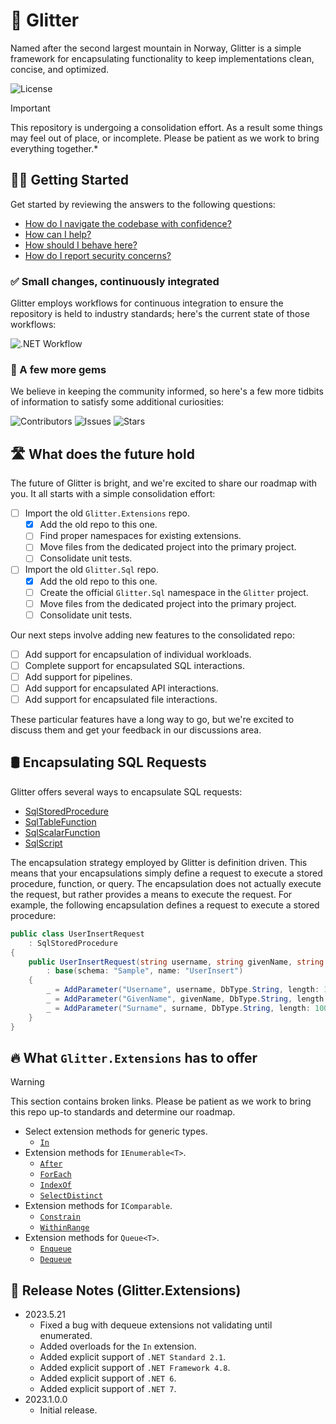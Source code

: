 # 🗻 Glitter

Named after the second largest mountain in Norway, Glitter is a simple framework for encapsulating functionality to keep implementations clean, concise, and optimized.

![License](https://img.shields.io/github/license/tacosontitan/Glitter?logo=github&style=for-the-badge)

> [!IMPORTANT]
> This repository is undergoing a consolidation effort. As a result some things may feel out of place, or incomplete. Please be patient as we work to bring everything together.*

## 💁‍♀️ Getting Started

Get started by reviewing the answers to the following questions:

- [How do I navigate the codebase with confidence?](http://glitter.tacosontitan.com)
- [How can I help?](./CONTRIBUTING.md)
- [How should I behave here?](./CODE_OF_CONDUCT.md)
- [How do I report security concerns?](./SECURITY.md)

### ✅ Small changes, continuously integrated

Glitter employs workflows for continuous integration to ensure the repository is held to industry standards; here's the current state of those workflows:

![.NET Workflow](https://img.shields.io/github/actions/workflow/status/tacosontitan/Glitter/dotnet.yml?label=Build%20and%20Test&logo=dotnet&style=for-the-badge)

### 💎 A few more gems

We believe in keeping the community informed, so here's a few more tidbits of information to satisfy some additional curiosities:

![Contributors](https://img.shields.io/github/contributors/tacosontitan/Glitter?logo=github&style=for-the-badge)
![Issues](https://img.shields.io/github/issues/tacosontitan/Glitter?logo=github&style=for-the-badge)
![Stars](https://img.shields.io/github/stars/tacosontitan/Glitter?logo=github&style=for-the-badge)

## 🛣️ What does the future hold

The future of Glitter is bright, and we're excited to share our roadmap with you. It all starts with a simple consolidation effort:

- [ ] Import the old `Glitter.Extensions` repo.
  - [x] Add the old repo to this one.
  - [ ] Find proper namespaces for existing extensions.
  - [ ] Move files from the dedicated project into the primary project.
  - [ ] Consolidate unit tests.
- [ ] Import the old `Glitter.Sql` repo.
  - [x] Add the old repo to this one.
  - [ ] Create the official `Glitter.Sql` namespace in the `Glitter` project.
  - [ ] Move files from the dedicated project into the primary project.
  - [ ] Consolidate unit tests.

Our next steps involve adding new features to the consolidated repo:

- [ ] Add support for encapsulation of individual workloads.
- [ ] Complete support for encapsulated SQL interactions.
- [ ] Add support for pipelines.
- [ ] Add support for encapsulated API interactions.
- [ ] Add support for encapsulated file interactions.

These particular features have a long way to go, but we're excited to discuss them and get your feedback in our discussions area.

## 🛢️ Encapsulating SQL Requests

Glitter offers several ways to encapsulate SQL requests:

- [SqlStoredProcedure](./src/Glitter.Sql/Encapsulation/SqlStoredProcedure.cs)
- [SqlTableFunction](./src/Glitter.Sql/Encapsulation/SqlTableFunction.cs)
- [SqlScalarFunction](./src/Glitter.Sql/Encapsulation/SqlScalarFunction.cs)
- [SqlScript](./src/Glitter.Sql/Encapsulation/SqlScript.cs)

The encapsulation strategy employed by Glitter is definition driven. This means that your encapsulations simply define a request to execute a stored procedure, function, or query. The encapsulation does not actually execute the request, but rather provides a means to execute the request. For example, the following encapsulation defines a request to execute a stored procedure:

```csharp
public class UserInsertRequest
    : SqlStoredProcedure
{
    public UserInsertRequest(string username, string givenName, string surname)
        : base(schema: "Sample", name: "UserInsert")
    {
        _ = AddParameter("Username", username, DbType.String, length: 100);
        _ = AddParameter("GivenName", givenName, DbType.String, length: 100);
        _ = AddParameter("Surname", surname, DbType.String, length: 100);
    }
}
```

## 🔥 What `Glitter.Extensions` has to offer

> [!WARNING]
> This section contains broken links. Please be patient as we work to bring this repo up-to standards and determine our roadmap.

- Select extension methods for generic types.
  - [`In`](https://github.com/tacosontitan/Glitter.Extensions/wiki/Glitter.Extensions.Generics#in)
- Extension methods for `IEnumerable<T>`.
  - [`After`](https://github.com/tacosontitan/Glitter.Extensions/wiki/Glitter.Extensions.Collections#after)
  - [`ForEach`](https://github.com/tacosontitan/Glitter.Extensions/wiki/Glitter.Extensions.Collections#foreach)
  - [`IndexOf`](https://github.com/tacosontitan/Glitter.Extensions/wiki/Glitter.Extensions.Collections#indexof)
  - [`SelectDistinct`](https://github.com/tacosontitan/Glitter.Extensions/wiki/Glitter.Extensions.Collections#selectdistinct)
- Extension methods for `IComparable`.
  - [`Constrain`](https://github.com/tacosontitan/Glitter.Extensions/wiki/Glitter.Extensions#constrain)
  - [`WithinRange`](https://github.com/tacosontitan/Glitter.Extensions/wiki/Glitter.Extensions#withinrange)
- Extension methods for `Queue<T>`.
  - [`Enqueue`](https://github.com/tacosontitan/Glitter.Extensions/wiki/Glitter.Extensions.Collections#enqueue)
  - [`Dequeue`](https://github.com/tacosontitan/Glitter.Extensions/wiki/Glitter.Extensions.Collections#dequeue)

## 📝 Release Notes (Glitter.Extensions)

- 2023.5.21
  - Fixed a bug with dequeue extensions not validating until enumerated.
  - Added overloads for the `In` extension.
  - Added explicit support of `.NET Standard 2.1`.
  - Added explicit support of `.NET Framework 4.8`.
  - Added explicit support of `.NET 6`.
  - Added explicit support of `.NET 7`.
- 2023.1.0.0
  - Initial release.
